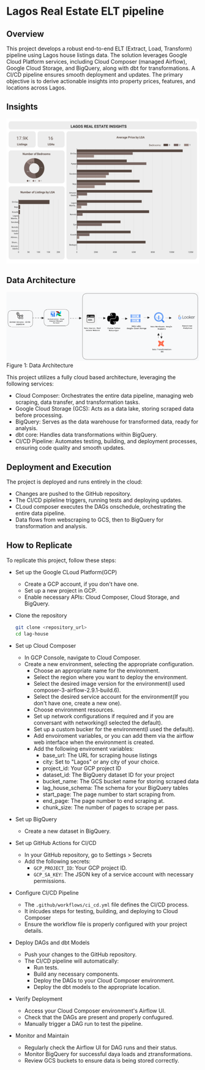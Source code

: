 # Lagos Real Estate ELT pipeline

## Overview
This project develops a robust end-to-end ELT (Extract, Load, Transform) pipeline using Lagos house listings data. The solution leverages Google Cloud Platform services, including Cloud Composer (managed Airflow), Google Cloud Storage, and BigQuery, along with dbt for transformations. A CI/CD pipeline ensures smooth deployment and updates. The primary objective is to derive actionable insights into property prices, features, and locations across Lagos.

## Insights
![Insights](assets/lag-house.jpg)

## Data Architecture
![Data Architecture](assets/data-architecture.png)
Figure 1: Data Architecture

This project utilizes a fully cloud based architecture, leveraging the following services:
- Cloud Composer: Orchestrates the entire data pipeline, managing web scraping, data transfer, and transformation tasks.
- Google Cloud Storage (GCS): Acts as a data lake, storing scraped data before processing.
- BigQuery: Serves as the data warehouse for transformed data, ready for analysis.
- dbt core: Handles data transformations within BigQuery.
- CI/CD Pipeline: Automates testing, building, and deployment processes, ensuring code quality and smooth updates.

## Deployment and Execution

The project is deployed and runs entirely in the cloud:

- Changes are pushed to the GitHub repository.
- The CI/CD pipleline triggers, running tests and deploying updates.
- CLoud composer executes the DAGs onschedule, orchestrating the entire data pipeline.
- Data flows from webscraping to GCS, then to BigQuery for transformation and analysis.

## How to Replicate

To replicate this project, follow these steps:
- Set up the Google CLoud Platform(GCP)
    - Create a GCP account, if you don't have one.
    - Set up a new project in GCP.
    - Enable necessary APIs: Cloud Composer, Cloud Storage, and BigQuery.

- Clone the repository
    ```bash
    git clone <repository_url>
    cd lag-house
    ```
- Set up Cloud Composer
    - In GCP Console, navigate to Cloud Composer.
    - Create a new environment, selecting the appropriate configuration.
        - Choose an appropriate name for the environment.
        - Select the region where you want to deploy the environment.
        - Select the desired image version for the environment(I used composer-3-airflow-2.9.1-build.6).
        - Select the desired service account for the environment(If you don't have one, create a new one).
        - Choose environment resources.
        - Set up network configurations if required and if you are conversant with networking(I  selected the default).
        - Set up a custom bucker for the environment(I used the default).
        - Add envoiroment variables, or you can add them via the airflow web interface when the environment is created.
        - Add the following enviroment variables:
            - base_url: The URL for scraping house listings
            - city: Set to "Lagos" or any city of your choice.
            - project_id: Your GCP project ID
            - dataset_id: The BigQuery dataset ID for your project
            - bucket_name: The GCS bucket name for storing scraped data
            - lag_house_schema: The schema for your BigQuery tables
            - start_page: The page number to start scraping from.
            - end_page: The page number to end scraping at.
            - chunk_size: The number of pages to scrape per pass.

- Set up BigQuery
    - Create a new dataset in BigQuery.
- Set up GitHub Actions for CI/CD
    - In your GitHub repository, go to Settings > Secrets
    - Add the following secrets:
        - `GCP_PROJECT_ID`: Your GCP project ID.
        - `GCP_SA_KEY`: The JSON key of a service account with necessary permissions.

- Configure CI/CD Pipeline
    - The `.github/workflows/ci_cd.yml` file defines the CI/CD process.
    - It inlcudes steps for testing, building, and deploying to Cloud Composer
    - Ensure the workflow file is properly configured with your project details.

- Deploy DAGs and dbt Models
    - Push your changes to the GitHub repository.
    - The CI/CD pipeline will automatically:
        - Run tests.
        - Build any necessary components.
        - Deploy the DAGs to your Cloud Composer environment.
        - Deploy the dbt models to the appropriate location.

- Verify Deployment
    - Access your Cloud Composer environment's Airflow UI.
    - Check that the DAGs are present and properly confugured.
    - Manually trigger a DAG run to test the pipeline.

- Monitor and Maintain
    - Regularly check the Airflow UI for DAG runs and their status.
    - Monitor BigQuery for successful daya loads and ztransformations.      
    - Review GCS buckets to ensure data is being stored correctly.                                                                                                                                                                                     